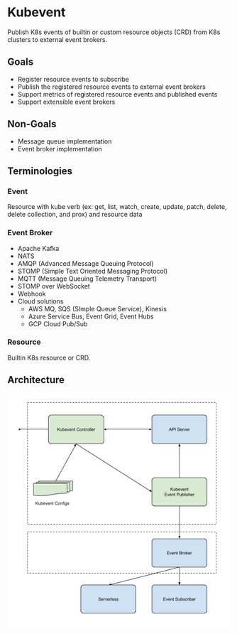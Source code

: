 # Kubevent

Publish K8s events of builtin or custom resource objects (CRD) from K8s clusters to external event brokers.

## Goals

- Register resource events to subscribe
- Publish the registered resource events to external event brokers
- Support metrics of registered resource events and published events
- Support extensible event brokers

## Non-Goals
- Message queue implementation
- Event broker implementation

## Terminologies

### Event

Resource with kube verb (ex: get, list, watch, create, update, patch, delete, delete collection, and prox) and resource data

### Event Broker

- Apache Kafka
- NATS
- AMQP (Advanced Message Queuing Protocol)
- STOMP (Simple Text Oriented Messaging Protocol)
- MQTT (Message Queuing Telemetry Transport)
- STOMP over WebSocket 
- Webhook
- Cloud solutions
  - AWS MQ, SQS (SImple Queue Service), Kinesis
  - Azure Service Bus, Event Grid, Event Hubs
  - GCP Cloud Pub/Sub

### Resource
Builtin K8s resource or CRD.

## Architecture

![Architecture](docs/arch.png)



